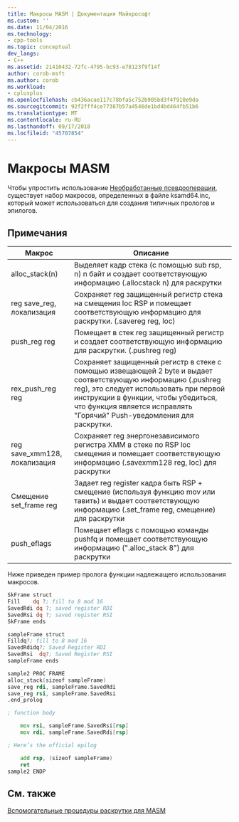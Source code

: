 ```yaml
---
title: Макросы MASM | Документация Майкрософт
ms.custom: ''
ms.date: 11/04/2016
ms.technology:
- cpp-tools
ms.topic: conceptual
dev_langs:
- C++
ms.assetid: 21410432-72fc-4795-bc93-e78123f9f14f
author: corob-msft
ms.author: corob
ms.workload:
- cplusplus
ms.openlocfilehash: cb436acae117c78bfa5c752b905bd3f4f910e9da
ms.sourcegitcommit: 92f2fff4ce77387b57a4546de1bd4bd464fb51b6
ms.translationtype: MT
ms.contentlocale: ru-RU
ms.lasthandoff: 09/17/2018
ms.locfileid: "45707854"
---
```

# <a name="masm-macros"></a>Макросы MASM

Чтобы упростить использование [Необработанные псевдооперации](../build/raw-pseudo-operations.md), существует набор макросов, определенных в файле ksamd64.inc, который может использоваться для создания типичных прологов и эпилогов.

## <a name="remarks"></a>Примечания

|Макрос|Описание|
|-----------|-----------------|
|alloc_stack(n)|Выделяет кадр стека (с помощью sub rsp, n) n байт и создает соответствующую информацию (.allocstack n) для раскрутки|
|reg save_reg, локализация|Сохраняет reg защищенный регистр стека на смещения loc RSP и помещает соответствующую информацию для раскрутки. (.savereg reg, loc)|
|push_reg reg|Помещает в стек reg защищенный регистр и создает соответствующую информацию для раскрутки. (.pushreg reg)|
|rex_push_reg reg|Сохраняет защищенный регистр в стеке с помощью извещающей 2 byte и выдает соответствующую информацию (.pushreg reg), это следует использовать при первой инструкции в функции, чтобы убедиться, что функция является исправлять "Горячий" Push-уведомления для раскрутки.|
|reg save_xmm128, локализация|Сохраняет reg энергонезависимого регистра XMM в стеке по RSP loc смещения и помещает соответствующую информацию (.savexmm128 reg, loc) для раскрутки|
|Смещение set_frame reg|Задает reg register кадра быть RSP + смещение (используя функцию mov или тавить) и выдает соответствующую информацию (.set_frame reg, смещение) для раскрутки|
|push_eflags|Помещает eflags с помощью команды pushfq и помещает соответствующую информацию (".alloc_stack 8") для раскрутки|

Ниже приведен пример пролога функции надлежащего использования макросов.

```asm
SkFrame struct
Fill    dq ?; fill to 8 mod 16
SavedRdi dq ?; saved register RDI
SavedRsi dq ?; saved register RSI
SkFrame ends

sampleFrame struct
Filldq?; fill to 8 mod 16
SavedRdidq?; Saved Register RDI
SavedRsi  dq?; Saved Register RSI
sampleFrame ends

sample2 PROC FRAME
alloc_stack(sizeof sampleFrame)
save_reg rdi, sampleFrame.SavedRdi
save_reg rsi, sampleFrame.SavedRsi
.end_prolog

; function body

    mov rsi, sampleFrame.SavedRsi[rsp]
    mov rdi, sampleFrame.SavedRdi[rsp]

; Here’s the official epilog

    add rsp, (sizeof sampleFrame)
    ret
sample2 ENDP
```

## <a name="see-also"></a>См. также

[Вспомогательные процедуры раскрутки для MASM](../build/unwind-helpers-for-masm.md)